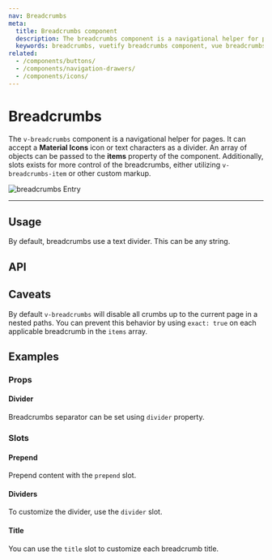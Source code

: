 ```yaml
---
nav: Breadcrumbs
meta:
  title: Breadcrumbs component
  description: The breadcrumbs component is a navigational helper for pages. It can accept a Material Icons icon or characters as a divider.
  keywords: breadcrumbs, vuetify breadcrumbs component, vue breadcrumbs component, v-breadcrumbs component
related:
  - /components/buttons/
  - /components/navigation-drawers/
  - /components/icons/
---
```


# Breadcrumbs

The `v-breadcrumbs` component is a navigational helper for pages. It can accept a **Material Icons** icon or text characters as a divider. An array of objects can be passed to the **items** property of the component.  Additionally, slots exists for more control of the breadcrumbs, either utilizing `v-breadcrumbs-item` or other custom markup.

![breadcrumbs Entry](https://cdn.vuetifyjs.com/docs/images/components-temp/v-breadcrumbs/v-breadcrumbs-entry.png)

---

## Usage

By default, breadcrumbs use a text divider. This can be any string.

<entry />

## API

<api-inline />

<!-- ## Sub-components

### v-breadcrumbs-item

v-breadcrumbs-item description -->

## Caveats

<alert type="info">

  By default `v-breadcrumbs` will disable all crumbs up to the current page in a nested paths. You can prevent this behavior by using `exact: true` on each applicable breadcrumb in the `items` array.

</alert>

## Examples

### Props

#### Divider

Breadcrumbs separator can be set using `divider` property.

<example file="v-breadcrumbs/prop-divider" />

### Slots

#### Prepend

Prepend content with the `prepend` slot.

<example file="v-breadcrumbs/slot-prepend" />

#### Dividers

To customize the divider, use the `divider` slot.

<example file="v-breadcrumbs/slot-icon-dividers" />

#### Title

You can use the `title` slot to customize each breadcrumb title.

<example file="v-breadcrumbs/slot-title" />

<backmatter />
